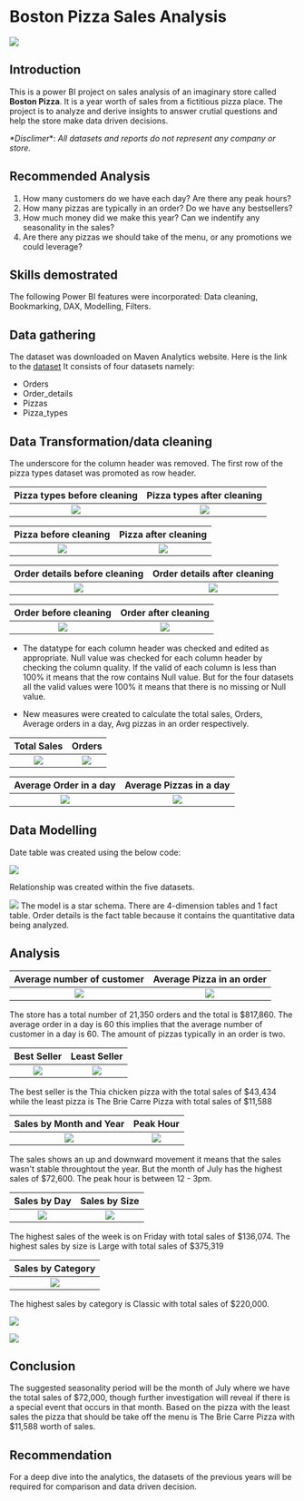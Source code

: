 # Boston Pizza Sales Analysis

![](Pizza.jpg)

## Introduction
This is a power BI project on sales analysis of an imaginary store called **Boston Pizza**. It is a year worth of sales from a fictitious pizza place. The project is to analyze and derive insights to answer crutial questions and help the store make data driven decisions.

_*Disclimer_*: _*All datasets and reports do not represent any company or store.*_

## Recommended Analysis
1.	How many customers do we have each day? Are there any peak hours?
2.	How many pizzas are typically in an order? Do we have any bestsellers?
3.	How much money did we make this year? Can we indentify any seasonality in the sales?
4. Are there any pizzas we should take of the menu, or any promotions we could leverage?

## Skills demostrated
The following Power BI features were incorporated: Data cleaning, Bookmarking, DAX, Modelling, Filters.

## Data gathering
The dataset was downloaded on Maven Analytics website. Here is the link to the [dataset](https://www.mavenanalytics.io/data-playground?dataStructure=2lXwWbWANQgI727tVx3DRC&search=pizza)
It consists of four datasets namely:
- Orders
- Order_details
- Pizzas
- Pizza_types

## Data Transformation/data cleaning
The underscore for the column header was removed. The first row of the pizza types dataset was promoted as row header.

Pizza types before cleaning            |          Pizza types after cleaning
:-------------------------------------:|:----------------------------------------:|
![](Pizza_types_b4_cleaning.png)       |  ![](Pizza_types_after_cleaning.png)

Pizza before cleaning                  |          Pizza after cleaning
:-------------------------------------:|:----------------------------------------:|
![](Pizza_b4_cleaning.png)             |   ![](Pizza_after_cleaning.png)

Order details before cleaning          |          Order details after cleaning
:-------------------------------------:|:------------------------------------------------:|
![](Order_details_b4_cleaning.png)     |   ![](Order_details_after_cleaning.png)

Order before cleaning                  |          Order after cleaning
:-------------------------------------:|:------------------------------------------------:|
![](Order_b4_cleaning.png)             |   ![](Order_after_cleaning.png)


- The datatype for each column header was checked and edited as appropriate. Null value was checked for each column header by checking the column quality. If the valid of each column is less than 100% it means that the row contains Null value. But for the four datasets all the valid values were 100% it means that there is no missing or Null value.

- New measures were created to calculate the total sales, Orders, Average orders in a day, Avg pizzas in an order respectively.

Total Sales                            |          Orders
:-------------------------------------:|:------------------------------------------------:|
![](Total_sales.png)                   |   ![](Orders.png)


Average Order in a day                      |          Average Pizzas in a day
:------------------------------------------:|:------------------------------------------------:|
![](Avg_Order_day.png)                      |   ![](Avg_Pizzas_Order.png)


## Data Modelling

Date table was created using the below code:

![](Date_table.png)

Relationship was created within the five datasets. 

![](Data_Model.png)
The model is a star schema. There are 4-dimension tables and 1 fact table. Order details is the fact table because it contains the quantitative data being analyzed.

## Analysis

Average number of customer             |         Average Pizza in an order
:-------------------------------------:|:------------------------------------------------:|
![](Average_Order.png)                 |   ![](pizza_no.png)

The store has a total number of 21,350 orders and the total is $817,860.
The average order in a day is 60 this implies that the average number of customer in a day is 60. The amount of pizzas typically in an order is two.

Best Seller                            |          Least Seller
:-------------------------------------:|:------------------------------------------------:|
![](Top_5_pizzas.png)                  |   ![](Buttom_5_pizzas.png)

The best seller is the Thia chicken pizza with the total sales of $43,434 while the least pizza is The Brie Carre Pizza with total sales of $11,588 

Sales by Month and Year                |          Peak Hour
:-------------------------------------:|:------------------------------------------------:|
![](Sales_by_month_year.png)           |   ![](Time_slot.png)

The sales shows an up and downward movement it means that the sales wasn't stable throughtout the year. But the month of July has the highest sales of $72,600. 
The peak hour is between 12 - 3pm.
  

Sales by Day                           |          Sales by Size
:-------------------------------------:|:------------------------------------------------:|
![](Sales_by_day.png)                  |   ![](Sales_size.png)

The highest sales of the week is on Friday with total sales of $136,074. The highest sales by size is Large with total sales of $375,319

Sales by Category                      |         
:-------------------------------------:|
![](Sales_Category.png)                |   

The highest sales by category is Classic with total sales of $220,000.

[![](https://github.com/OluwakemiOretade/Pizza-Sales-Dashboard/blob/main/Dashboard.png)](https://app.powerbi.com/view?r=eyJrIjoiYzA5ZTMyYmYtYzYxMS00MzVkLTk1ZTMtZmM5ZWQyNjM4Y2ExIiwidCI6IjVkMTA4NWVkLTYyZDgtNGRhZC05MDI1LWY5YWFiNDIzNDllZSJ9)

![](Dashboard.png) 

## Conclusion
The suggested seasonality period will be the month of July where we have the total sales of $72,000, though further investigation will reveal if there is a special event that occurs in that month. Based on the pizza with the least sales the pizza that should be take off the menu is The Brie Carre Pizza with $11,588 worth of sales. 

## Recommendation
For a deep dive into the analytics, the datasets of the previous years will be required for comparison and data driven decision.
